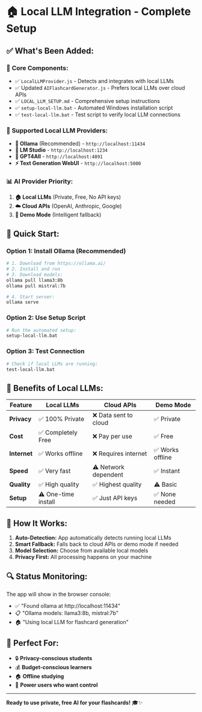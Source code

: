 # 🏠 Local LLM Integration - Complete Setup

## ✅ **What's Been Added:**

### 🔧 **Core Components:**
- ✅ `LocalLLMProvider.js` - Detects and integrates with local LLMs
- ✅ Updated `AIFlashcardGenerator.js` - Prefers local LLMs over cloud APIs
- ✅ `LOCAL_LLM_SETUP.md` - Comprehensive setup instructions
- ✅ `setup-local-llm.bat` - Automated Windows installation script
- ✅ `test-local-llm.bat` - Test script to verify local LLM connections

### 🎯 **Supported Local LLM Providers:**
- **🦙 Ollama** (Recommended) - `http://localhost:11434`
- **🎨 LM Studio** - `http://localhost:1234` 
- **🔧 GPT4All** - `http://localhost:4891`
- **⚡ Text Generation WebUI** - `http://localhost:5000`

### 📊 **AI Provider Priority:**
1. **🏠 Local LLMs** (Private, Free, No API keys)
2. **☁️ Cloud APIs** (OpenAI, Anthropic, Google)
3. **🧪 Demo Mode** (Intelligent fallback)

## 🚀 **Quick Start:**

### **Option 1: Install Ollama (Recommended)**
```bash
# 1. Download from https://ollama.ai/
# 2. Install and run
# 3. Download models:
ollama pull llama3:8b
ollama pull mistral:7b

# 4. Start server:
ollama serve
```

### **Option 2: Use Setup Script**
```bash
# Run the automated setup:
setup-local-llm.bat
```

### **Option 3: Test Connection**
```bash
# Check if local LLMs are running:
test-local-llm.bat
```

## 🎉 **Benefits of Local LLMs:**

| Feature | Local LLMs | Cloud APIs | Demo Mode |
|---------|------------|------------|-----------|
| **Privacy** | ✅ 100% Private | ❌ Data sent to cloud | ✅ Private |
| **Cost** | ✅ Completely Free | ❌ Pay per use | ✅ Free |
| **Internet** | ✅ Works offline | ❌ Requires internet | ✅ Works offline |
| **Speed** | ✅ Very fast | ⚠️ Network dependent | ✅ Instant |
| **Quality** | ✅ High quality | ✅ Highest quality | ⚠️ Basic |
| **Setup** | ⚠️ One-time install | ✅ Just API keys | ✅ None needed |

## 📱 **How It Works:**

1. **Auto-Detection:** App automatically detects running local LLMs
2. **Smart Fallback:** Falls back to cloud APIs or demo mode if needed  
3. **Model Selection:** Choose from available local models
4. **Privacy First:** All processing happens on your machine

## 🔍 **Status Monitoring:**

The app will show in the browser console:
- ✅ "Found ollama at http://localhost:11434"
- 📋 "Ollama models: llama3:8b, mistral:7b"
- 🏠 "Using local LLM for flashcard generation"

## 🎯 **Perfect For:**

- 🔒 **Privacy-conscious students**
- 💰 **Budget-conscious learners** 
- 🏠 **Offline studying**
- 🚀 **Power users who want control**

---

**Ready to use private, free AI for your flashcards!** 🎓✨
